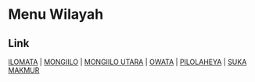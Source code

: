 # Menu Wilayah

## Link

[ILOMATA](https://github.com/gigit-pemilu/pemilu-2024-75-gorontalo/tree/main/pileg-dpr/hitung-suara/sub/75-gorontalo/sub/03-bone-bolango/sub/14-bulango-ulu/sub/2005-ilomata)
 | 
[MONGIILO](https://github.com/gigit-pemilu/pemilu-2024-75-gorontalo/tree/main/pileg-dpr/hitung-suara/sub/75-gorontalo/sub/03-bone-bolango/sub/14-bulango-ulu/sub/2001-mongiilo)
 | 
[MONGIILO UTARA](https://github.com/gigit-pemilu/pemilu-2024-75-gorontalo/tree/main/pileg-dpr/hitung-suara/sub/75-gorontalo/sub/03-bone-bolango/sub/14-bulango-ulu/sub/2003-mongiilo-utara)
 | 
[OWATA](https://github.com/gigit-pemilu/pemilu-2024-75-gorontalo/tree/main/pileg-dpr/hitung-suara/sub/75-gorontalo/sub/03-bone-bolango/sub/14-bulango-ulu/sub/2002-owata)
 | 
[PILOLAHEYA](https://github.com/gigit-pemilu/pemilu-2024-75-gorontalo/tree/main/pileg-dpr/hitung-suara/sub/75-gorontalo/sub/03-bone-bolango/sub/14-bulango-ulu/sub/2004-pilolaheya)
 | 
[SUKA MAKMUR](https://github.com/gigit-pemilu/pemilu-2024-75-gorontalo/tree/main/pileg-dpr/hitung-suara/sub/75-gorontalo/sub/03-bone-bolango/sub/14-bulango-ulu/sub/2006-suka-makmur)


